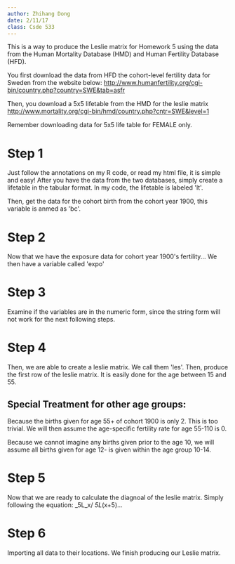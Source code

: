 ```yaml
---
author: Zhihang Dong
date: 2/11/17
class: Csde 533
---
```

This is a way to produce the Leslie matrix for Homework 5 using the data from the Human Mortality Database (HMD)
and Human Fertility Database (HFD).

You first download the data from HFD the cohort-level fertility data for Sweden from the website below:
http://www.humanfertility.org/cgi-bin/country.php?country=SWE&tab=asfr

Then, you download a 5x5 lifetable from the HMD for the leslie matrix
http://www.mortality.org/cgi-bin/hmd/country.php?cntr=SWE&level=1

Remember downloading data for 5x5 life table for FEMALE only.

# Step 1
Just follow the annotations on my R code, or read my html file, it is simple and easy!
After you have the data from the two databases, simply create a lifetable in the tabular format. In my code, the lifetable is labeled 'lt'.

Then, get the data for the cohort birth from the cohort year 1900, this variable is anmed as 'bc'.

# Step 2

Now that we have the exposure data for cohort year 1900's fertility...
We then have a variable called 'expo'

# Step 3

Examine if the variables are in the numeric form, since the string form will not work for the 
next following steps.

# Step 4

Then, we are able to create a leslie matrix. We call them 'les'. Then, produce the first 
row of the leslie matrix. It is easily done for the age between 15 and 55.

## Special Treatment for other age groups:
Because the births given for age 55+ of cohort 1900 is only 2. This is too trivial.
We will then assume the age-specific fertility rate for age 55-110 is 0.

Because we cannot imagine any births given prior to the age 10, we will assume all births
given for age 12- is given within the age group 10-14.

# Step 5
Now that we are ready to calculate the diagnoal of the leslie matrix.
Simply following the equation: _5L_x/ _5L_(x+5)...

# Step 6

Importing all data to their locations. We finish producing our Leslie matrix.

